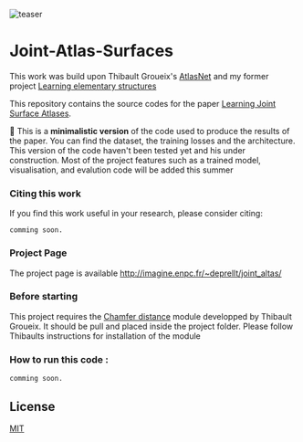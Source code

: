 ![teaser](utils/teaser.png)    

# Joint-Atlas-Surfaces

This work was build upon Thibault Groueix's [AtlasNet](https://github.com/ThibaultGROUEIX/AtlasNet) and my former project [Learning elementary structures]([https://github.com/ThibaultGROUEIX/AtlasNet](https://github.com/TheoDEPRELLE/AtlasNetV2))

This repository contains the source codes for the paper [Learning Joint Surface Atlases]().

:rotating_light: This is a **minimalistic version** of the code used to produce the results of the paper. You can find the dataset, the training losses and the architecture. This version of the code haven't been tested yet and his under construction. Most of the project features such as a trained model, visualisation, and evalution code will be added this summer 

### Citing this work

If you find this work useful in your research, please consider citing:

```
comming soon.
```

### Project Page

The project page is available http://imagine.enpc.fr/~deprellt/joint_altas/

### Before starting 
This project requires the [Chamfer distance](https://github.com/ThibaultGROUEIX/ChamferDistancePytorch) module developped by Thibault Groueix. It should be pull and placed inside the project folder. Please follow Thibaults instructions for installation of the module

### How to run this code :

```
comming soon.
```

## License

[MIT](https://github.com/ThibaultGROUEIX/AtlasNet/blob/master/license_MIT)
